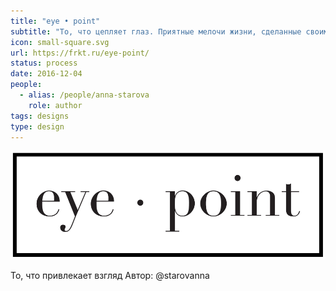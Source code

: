 ```yaml
---
title: "eye • point"
subtitle: "То, что цепляет глаз. Приятные мелочи жизни, сделанные своими руками."
icon: small-square.svg
url: https://frkt.ru/eye-point/
status: process
date: 2016-12-04
people:
  - alias: /people/anna-starova
    role: author
tags: designs
type: design
---
```


![](./exp.svg)

То, что привлекает взгляд
Автор: @starovanna
